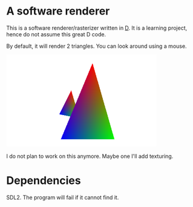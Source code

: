 # A software renderer

This is a software renderer/rasterizer written in [D](https://dlang.org/). 
It is a learning project, hence do not assume this great D code.

By default, it will render 2 triangles. You can look around using a mouse.

![Screenshot](screenshot.png "Screenshot")

I do not plan to work on this anymore. Maybe one I'll add texturing.

# Dependencies
SDL2. The program will fail if it cannot find it.
